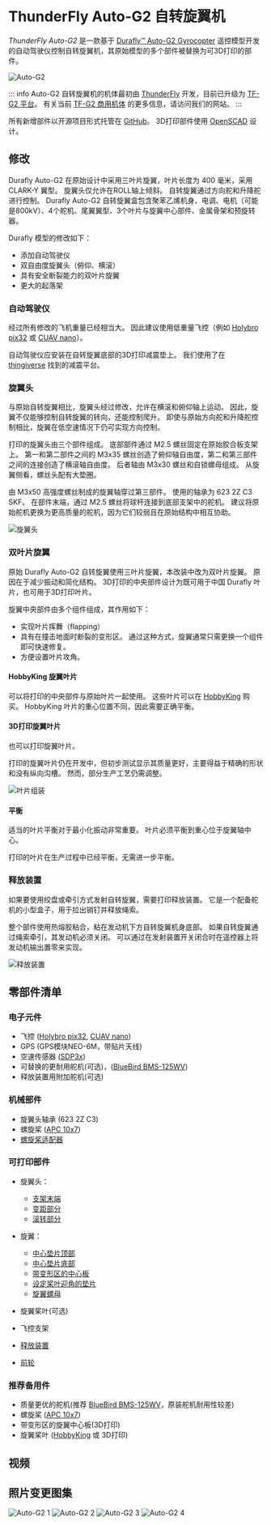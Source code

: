 # ThunderFly Auto-G2 自转旋翼机

*ThunderFly Auto-G2* 是一款基于 [Durafly™ Auto-G2 Gyrocopter](https://hobbyking.com/en_us/duraflytm-auto-g2-gyrocopter-w-auto-start-system-821mm-pnf.html) 遥控模型开发的自动驾驶仪控制自转旋翼机，其原始模型的多个部件被替换为可3D打印的部件。

![Auto-G2](../../assets/airframes/autogyro/auto-g2/autog2_title.jpg)

::: info
Auto-G2 自转旋翼机的机体最初由 [ThunderFly](https://www.thunderfly.cz/) 开发，目前已升级为 [TF-G2 平台](https://docs.thunderfly.cz/instruments/TF-G2)。
有关当前 [TF-G2 商用机体](https://www.thunderfly.cz/tf-g2.html) 的更多信息，请访问我们的网站。
:::

所有新增部件以开源项目形式托管在 [GitHub](https://github.com/ThunderFly-aerospace/Auto-G2)。
3D打印部件使用 [OpenSCAD](https://www.openscad.org/) 设计。

## 修改

Durafly Auto-G2 在原始设计中采用三叶片旋翼，叶片长度为 400 毫米，采用 CLARK-Y 翼型。
旋翼头仅允许在ROLL轴上倾斜。
自转旋翼通过方向舵和升降舵进行控制。
Durafly Auto-G2 自转旋翼盒包含聚苯乙烯机身、电调、电机（可能是800kV）、4个舵机、尾翼翼型、3个叶片与旋翼中心部件、金属骨架和预旋转器。

Durafly 模型的修改如下：
* 添加自动驾驶仪
* 双自由度旋翼头（俯仰、横滚）
* 具有安全断裂能力的双叶片旋翼
* 更大的起落架

### 自动驾驶仪

经过所有修改的飞机重量已经相当大。
因此建议使用低重量飞控（例如 [Holybro pix32](../flight_controller/holybro_pix32.md) 或 [CUAV nano](../flight_controller/cuav_v5_nano.md)）。

自动驾驶仪应安装在自转旋翼底部的3D打印减震垫上。
我们使用了在 [thingiverse](https://www.thingiverse.com/thing:160655) 找到的减震平台。

### 旋翼头

与原始自转旋翼相比，旋翼头经过修改，允许在横滚和俯仰轴上运动。
因此，旋翼不仅能够控制自转旋翼的转向，还能控制爬升。
即使与原始方向舵和升降舵控制相比，旋翼在低空速情况下仍可实现方向控制。

打印的旋翼头由三个部件组成。
底部部件通过 M2.5 螺丝固定在原始胶合板支架上。
第一和第二部件之间的 M3x35 螺丝创造了俯仰轴自由度，第二和第三部件之间的连接创造了横滚轴自由度。
后者轴由 M3x30 螺丝和自锁螺母组成。
从旋翼侧看，螺丝头配有大垫圈。

由 M3x50 高强度螺丝制成的旋翼轴穿过第三部件。
使用的轴承为 623 2Z C3 SKF。
在部件末端，通过 M2.5 螺丝将球杆连接到底部支架中的舵机。
建议将原始舵机更换为更高质量的舵机，因为它们较弱且在原始结构中相互协助。

![旋翼头](../../assets/airframes/autogyro/auto-g2/modif_rh.png)

### 双叶片旋翼

原始 Durafly Auto-G2 自转旋翼使用三叶片旋翼，本改装中改为双叶片旋翼。
原因在于减少振动和简化结构。
3D打印的中央部件设计为既可用于中国 Durafly 叶片，也可用于3D打印叶片。

旋翼中央部件由多个组件组成，其作用如下：
* 实现叶片挥舞（flapping）
* 具有在撞击地面时断裂的变形区。
  通过这种方式，旋翼通常只需更换一个组件即可快速修复。
* 方便设置叶片攻角。

#### HobbyKing 旋翼叶片

可以将打印的中央部件与原始叶片一起使用。
这些叶片可以在 [HobbyKing](https://hobbyking.com/en_us/duraflytm-auto-g-gyrocopter-821mm-replacement-main-blade-1pcs-bag.html) 购买。
HobbyKing 叶片的重心位置不同，因此需要正确平衡。

#### 3D打印旋翼叶片

也可以打印旋翼叶片。

打印的旋翼叶片仍在开发中，但初步测试显示其质量更好，主要得益于精确的形状和没有纵向沟槽。
然而，部分生产工艺仍需调整。

![叶片组装](../../assets/airframes/autogyro/auto-g2/modif_blade.png)

#### 平衡

适当的叶片平衡对于最小化振动非常重要。
叶片必须平衡到重心位于旋翼轴中心。

打印的叶片在生产过程中已经平衡，无需进一步平衡。

### 释放装置

如果要使用绞盘或牵引方式发射自转旋翼，需要打印释放装置。
它是一个配备舵机的小型盒子，用于拉出销钉并释放绳索。

整个部件使用热熔胶粘合，粘在发动机下方自转旋翼机身底部。
如果自转旋翼通过绳索牵引，其发动机必须关闭。
可以通过在发射装置开关闭合时在遥控器上将发动机输出置零来实现。

![释放装置](../../assets/airframes/autogyro/auto-g2/modif_release.png)

## 零部件清单

### 电子元件

* 飞控 ([Holybro pix32](../flight_controller/holybro_pix32.md), [CUAV nano](../flight_controller/cuav_v5_nano.md))
* GPS (GPS模块NEO-6M，带贴片天线)
* 空速传感器 ([SDP3x](https://www.sensirion.com/en/flow-sensors/differential-pressure-sensors/worlds-smallest-differential-pressure-sensor/))
* 可替换的更耐用舵机(可选)，([BlueBird BMS-125WV](https://www.blue-bird-model.com/products_detail/411.htm))
* 释放装置用附加舵机(可选)

### 机械部件

* 旋翼头轴承 (623 2Z C3)
* 螺旋桨 ([APC 10x7](https://www.apcprop.com/product/10x7e/))
* [螺旋桨适配器](https://mpjet.com/shop/gb/prop-adapters/184-collet-prop-adapter-19-mm-4-mm-shaft-m629-standard.html)

### 可打印部件

* 旋翼头：
  * [支架末端](https://github.com/ThunderFly-aerospace/Auto-G2/blob/master/CAD/stl/111_1001.stl)
  * [变距部分](https://github.com/ThunderFly-aerospace/Auto-G2/blob/master/CAD/stl/111_1002.stl)
  * [滚转部分](https://github.com/ThunderFly-aerospace/Auto-G2/blob/master/CAD/stl/111_1003.stl)

* 旋翼：
  * [中心垫片顶部](https://github.com/ThunderFly-aerospace/Auto-G2/blob/master/CAD/stl/111_1008.stl)
  * [中心垫片底部](https://github.com/ThunderFly-aerospace/Auto-G2/blob/master/CAD/stl/111_1004.stl)
  * [带变形区的中心板](https://github.com/ThunderFly-aerospace/Auto-G2/blob/master/CAD/stl/888_1001.stl)
  * [设定桨叶迎角的垫片](https://github.com/ThunderFly-aerospace/Auto-G2/blob/master/CAD/stl/111_1005.stl)
  * [旋翼螺母](https://github.com/ThunderFly-aerospace/Auto-G2/blob/master/CAD/stl/888_1002.stl)

* 旋翼桨叶(可选)
* 飞控支架
* [释放装置](https://github.com/ThunderFly-aerospace/Auto-G2/blob/master/CAD/stl/888_1010.stl)
* [前轮](https://github.com/ThunderFly-aerospace/Auto-G2/blob/master/CAD/stl/888_1011.stl)

### 推荐备用件

* 质量更优的舵机(推荐 [BlueBird BMS-125WV](https://www.blue-bird-model.com/products_detail/411.htm)，原装舵机耐用性较差)
* 螺旋桨 ([APC 10x7](https://www.apcprop.com/product/10x7e/))
* 带变形区的旋翼中心板(3D打印)
* 旋翼桨叶 ([HobbyKing](https://hobbyking.com/en_us/duraflytm-auto-g-gyrocopter-821mm-replacement-main-blade-1pcs-bag.html) 或 3D打印)

## 视频

<lite-youtube videoid="YhXXSWz5wWs" title="[ThunderFly] 3D打印的自转旋翼转子"/>

## 照片变更图集

![Auto-G2 1](../../assets/airframes/autogyro/auto-g2/autog2_1.jpg)
![Auto-G2 2](../../assets/airframes/autogyro/auto-g2/autog2_2.jpg)
![Auto-G2 3](../../assets/airframes/autogyro/auto-g2/autog2_3.jpg)
![Auto-G2 4](../../assets/airframes/autogyro/auto-g2/autog2_4.jpg)